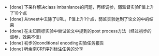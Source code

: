 * [done] 下采样解决class imbanlance的问题，再经调参，弱监督实验F值上升了10个点
* [done] 从tweet中去除了URL，F值上升1个点，弱监实验达到了论文的中的结果
* [done] 在未知目标实验中尝试论文中提到的post process方法（经过初步的调参，效果不佳）
* [done] 初步的conditional encoding实验任务报告
* [done] 听余南CRF序列标注任务的分享
